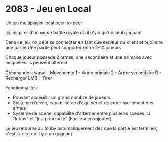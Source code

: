 # 2083 - Jeu en Local

Un jeu multiplayer local peer-to-peer 

Ici, inspirer d'un mode battle royale où il n'y a qu'un seul gagnant

Dans ce jeu, on peut se connecter en tant que serveur ou client et rejoindre une partie
Une partie peut supporter entre 2-10 joueurs

Chaque joueur possede 2 armes, une secondaire et une primaire avec lesquelles ils peuvent alterner

Commandes:
wasd - Movements
1 - Arme primaie
2 - Arme secondaire
R - Recharger
LMB - Tirer

Fonctionnalites:
- Pouvant acceuillir un grand nombre de joueurs
- Systeme d'arme, capabilité de d'equiper et de creer facilement des armes
- Systeme de scene, capabilité d'alterner entre plusieurs scenes ici "lobby" et "jeu principale" (Facile a en rajouter)

Le jeu retourne au lobby automatiquement dès que la partie est terminer, c'est-à-dire qu'il y a un gagnant

